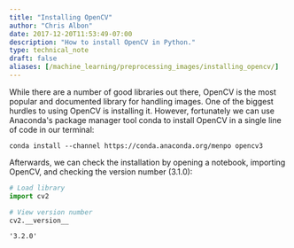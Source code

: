 ```yaml
---
title: "Installing OpenCV"
author: "Chris Albon"
date: 2017-12-20T11:53:49-07:00
description: "How to install OpenCV in Python."
type: technical_note
draft: false
aliases: [/machine_learning/preprocessing_images/installing_opencv/]
---
```

While there are a number of good libraries out there, OpenCV is the most popular and documented library for handling images. One of the biggest hurdles to using OpenCV is installing it. However, fortunately we can use Anaconda's package manager tool conda to install OpenCV in a single line of code in our terminal: 

`conda install --channel https://conda.anaconda.org/menpo opencv3`

Afterwards, we can check the installation by opening a notebook, importing OpenCV, and checking the version number (3.1.0):


```python
# Load library
import cv2

# View version number
cv2.__version__
```




    '3.2.0'


